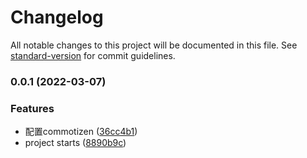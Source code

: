 # Changelog

All notable changes to this project will be documented in this file. See [standard-version](https://github.com/conventional-changelog/standard-version) for commit guidelines.

### 0.0.1 (2022-03-07)


### Features

* 配置commotizen ([36cc4b1](https://gitlab.qima-inc.com/PaaS-FE/devops-fe/commit/36cc4b1611f0f3477f98125a68db32e217e1d107))
* project starts ([8890b9c](https://gitlab.qima-inc.com/PaaS-FE/devops-fe/commit/8890b9c38d500413ac09b746f4a81e3472c157af))
